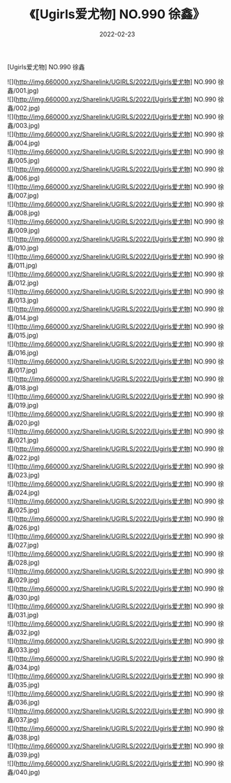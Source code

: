﻿---
layout: post
title:  《[Ugirls爱尤物] NO.990 徐鑫》
date:   2022-02-23
img: http://img.660000.xyz/Sharelink/UGIRLS/2022/[Ugirls爱尤物] NO.990 徐鑫/000.jpg
categories: [美女, 清纯, 唯美]
---

[Ugirls爱尤物] NO.990 徐鑫

 ![](http://img.660000.xyz/Sharelink/UGIRLS/2022/[Ugirls爱尤物] NO.990 徐鑫/001.jpg) <br>![](http://img.660000.xyz/Sharelink/UGIRLS/2022/[Ugirls爱尤物] NO.990 徐鑫/002.jpg) <br>![](http://img.660000.xyz/Sharelink/UGIRLS/2022/[Ugirls爱尤物] NO.990 徐鑫/003.jpg) <br>![](http://img.660000.xyz/Sharelink/UGIRLS/2022/[Ugirls爱尤物] NO.990 徐鑫/004.jpg) <br>![](http://img.660000.xyz/Sharelink/UGIRLS/2022/[Ugirls爱尤物] NO.990 徐鑫/005.jpg) <br>![](http://img.660000.xyz/Sharelink/UGIRLS/2022/[Ugirls爱尤物] NO.990 徐鑫/006.jpg) <br>![](http://img.660000.xyz/Sharelink/UGIRLS/2022/[Ugirls爱尤物] NO.990 徐鑫/007.jpg) <br>![](http://img.660000.xyz/Sharelink/UGIRLS/2022/[Ugirls爱尤物] NO.990 徐鑫/008.jpg) <br>![](http://img.660000.xyz/Sharelink/UGIRLS/2022/[Ugirls爱尤物] NO.990 徐鑫/009.jpg) <br>![](http://img.660000.xyz/Sharelink/UGIRLS/2022/[Ugirls爱尤物] NO.990 徐鑫/010.jpg) <br>![](http://img.660000.xyz/Sharelink/UGIRLS/2022/[Ugirls爱尤物] NO.990 徐鑫/011.jpg) <br>![](http://img.660000.xyz/Sharelink/UGIRLS/2022/[Ugirls爱尤物] NO.990 徐鑫/012.jpg) <br>![](http://img.660000.xyz/Sharelink/UGIRLS/2022/[Ugirls爱尤物] NO.990 徐鑫/013.jpg) <br>![](http://img.660000.xyz/Sharelink/UGIRLS/2022/[Ugirls爱尤物] NO.990 徐鑫/014.jpg) <br>![](http://img.660000.xyz/Sharelink/UGIRLS/2022/[Ugirls爱尤物] NO.990 徐鑫/015.jpg) <br>![](http://img.660000.xyz/Sharelink/UGIRLS/2022/[Ugirls爱尤物] NO.990 徐鑫/016.jpg) <br>![](http://img.660000.xyz/Sharelink/UGIRLS/2022/[Ugirls爱尤物] NO.990 徐鑫/017.jpg) <br>![](http://img.660000.xyz/Sharelink/UGIRLS/2022/[Ugirls爱尤物] NO.990 徐鑫/018.jpg) <br>![](http://img.660000.xyz/Sharelink/UGIRLS/2022/[Ugirls爱尤物] NO.990 徐鑫/019.jpg) <br>![](http://img.660000.xyz/Sharelink/UGIRLS/2022/[Ugirls爱尤物] NO.990 徐鑫/020.jpg) <br>![](http://img.660000.xyz/Sharelink/UGIRLS/2022/[Ugirls爱尤物] NO.990 徐鑫/021.jpg) <br>![](http://img.660000.xyz/Sharelink/UGIRLS/2022/[Ugirls爱尤物] NO.990 徐鑫/022.jpg) <br>![](http://img.660000.xyz/Sharelink/UGIRLS/2022/[Ugirls爱尤物] NO.990 徐鑫/023.jpg) <br>![](http://img.660000.xyz/Sharelink/UGIRLS/2022/[Ugirls爱尤物] NO.990 徐鑫/024.jpg) <br>![](http://img.660000.xyz/Sharelink/UGIRLS/2022/[Ugirls爱尤物] NO.990 徐鑫/025.jpg) <br>![](http://img.660000.xyz/Sharelink/UGIRLS/2022/[Ugirls爱尤物] NO.990 徐鑫/026.jpg) <br>![](http://img.660000.xyz/Sharelink/UGIRLS/2022/[Ugirls爱尤物] NO.990 徐鑫/027.jpg) <br>![](http://img.660000.xyz/Sharelink/UGIRLS/2022/[Ugirls爱尤物] NO.990 徐鑫/028.jpg) <br>![](http://img.660000.xyz/Sharelink/UGIRLS/2022/[Ugirls爱尤物] NO.990 徐鑫/029.jpg) <br>![](http://img.660000.xyz/Sharelink/UGIRLS/2022/[Ugirls爱尤物] NO.990 徐鑫/030.jpg) <br>![](http://img.660000.xyz/Sharelink/UGIRLS/2022/[Ugirls爱尤物] NO.990 徐鑫/031.jpg) <br>![](http://img.660000.xyz/Sharelink/UGIRLS/2022/[Ugirls爱尤物] NO.990 徐鑫/032.jpg) <br>![](http://img.660000.xyz/Sharelink/UGIRLS/2022/[Ugirls爱尤物] NO.990 徐鑫/033.jpg) <br>![](http://img.660000.xyz/Sharelink/UGIRLS/2022/[Ugirls爱尤物] NO.990 徐鑫/034.jpg) <br>![](http://img.660000.xyz/Sharelink/UGIRLS/2022/[Ugirls爱尤物] NO.990 徐鑫/035.jpg) <br>![](http://img.660000.xyz/Sharelink/UGIRLS/2022/[Ugirls爱尤物] NO.990 徐鑫/036.jpg) <br>![](http://img.660000.xyz/Sharelink/UGIRLS/2022/[Ugirls爱尤物] NO.990 徐鑫/037.jpg) <br>![](http://img.660000.xyz/Sharelink/UGIRLS/2022/[Ugirls爱尤物] NO.990 徐鑫/038.jpg) <br>![](http://img.660000.xyz/Sharelink/UGIRLS/2022/[Ugirls爱尤物] NO.990 徐鑫/039.jpg) <br>![](http://img.660000.xyz/Sharelink/UGIRLS/2022/[Ugirls爱尤物] NO.990 徐鑫/040.jpg) <br>